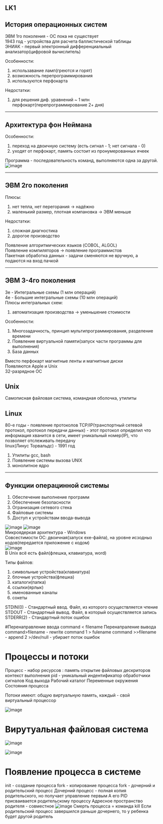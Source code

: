 LK1</br>
---
История операционных систем</br>
---
ЭВМ 1го поколения - ОС пока не существует</br>
1943 год - устройства для расчета баллистической таблицы</br>
ЭНИАК - первый электронный дифференциальный анализатор(цифровой вычислитель)</br>

Особенности:
1. использавание ламп(греются и горят)
2. возможность перепрограммирования
3. используются перфокарта

Недостатки:
1. для решения диф. уравнений ~ 1 млн перфокарт(перепрограммирование 2+ дня)

---
Архитектура фон Неймана
---
Особенности: 
1. переход на двоичную систему (есть сигнал - 1; нет сигнала - 0)
2. уходят от перфокарт, память состоит из пронумерованных ячеек

Программа - последовательность команд, выполняются одна за другой.</br>
![image](https://user-images.githubusercontent.com/97594290/213094682-90d537a3-b02c-47cd-950a-00b22ba40ca6.png)</br>

---
ЭВМ 2го поколения
---

Плюсы: 
1. нет тепла, нет перегорания -> надёжно
2. маленький размер, плотная компановка -> ЭВМ меньше

Недостатки:
1. сложная диагностика
2. дорогое производство

Появление алгоритмических языков (COBOL, ALGOL)</br>
Появление компиляторов -> появление программистов</br>
Пакетная обработка данных - задачи сменяются не вручную, а подаются на вход пачкой</br>

---
ЭВМ 3-4го поколения
---
3е - Интегральные схемы (1 млн операций)</br>
4е - Большие интегральные схемы (10 млн операций)</br>
Плюсы интегральных схем:
1. автоматизация производства -> уменьшение стоимости

Особенности:
1. Многозадачность, принцип мультипрограммирования, разделение времени
2. Появление виртуальной памяти(запуск части программы для выполнения)
3. База данных

Вместо перфокарт магнитные ленты и магнитные диски</br>
Появляются Apple и Unix</br>
32-разрядное ОС


Unix
---
Самописная файловая система, командная оболочка, утилиты

Linux
---
80-е годы - появление протоколов TCP/IP(транспортный сетевой протокол, протокол передачи данных) - этот протокол определил что информация хванится в сети, имеет уникальный номер(IP), что позволяет отслеживать передачу</br>
linux(Линус Торвальдс) - 1991 год</br>
1. Утилиты gcc, bash
2. Появление системы вызова UNIX
3. монолитное ядро

---
Функции операцинной системы
---
1. Обеспечение выполнение программ
2. Обеспечение безопасности
3. Огранизация сетевого стека
4. Файловые системы
5. Доступ к устройствам ввода-вывода

![image](https://user-images.githubusercontent.com/97594290/213100967-bf066bef-c063-4704-bfd2-8b313ffd5b6b.png)
![image](https://user-images.githubusercontent.com/97594290/213101273-91a34d51-f0b5-4173-b116-f254f8c0e2e1.png)</br>
Микроядеркая архитектура - Windows</br>
Совсестимости ОС: двоичная(запуск exe-файла), на уровне исзодныз кодов(передается приложение с кодом)</br>
![image](https://user-images.githubusercontent.com/97594290/213102130-1b30165a-6013-4fb0-ab81-b962c80b99f6.png)</br>
В Unix всё есть файл(флешка, клавиатура, word)

Типы файлов:
1. символьные устройства(клавиатура)
2. блочные устройства(флешка)
3. каталоги(папка)
4. ссылки(ярлык)
5. именованные каналы
6. сокеты



STDIN(0) - Стандартный ввод. Файл, из которого осуществляется чтение 
STDOUT - Стандартный вывод. Файл, в который осуществляется запись 
STDERR(2) - Стандартный поток ошибок


#Перенаправление ввода 
command < filename
Перенапраление вывода 
command>filename - rewrite
command 1 > fulename 
command >>filename - append 
2 >/dev/null - убирает поток ошибок 

# Процессы и потоки 

Процесс - набор ресурсов :
память
открытие файловых дескриторов
контекст выполнения 
pid - уникальный индентификатор 
обработчики сигналов
Код выхода 
Рабочий каталог
Переменные окружения 
Состояния процесса

Потоки имеют: общую виртуальную память, каждый - свой виртуальный процессор

![image](https://user-images.githubusercontent.com/97594420/217463252-94eb6199-11c0-46b4-a12b-f4f13e93fb8b.png)


# Вирутуальная файловая система 

![image](https://user-images.githubusercontent.com/97594420/217465950-0173e940-99f3-4259-85b9-b01f8e2cda73.png)

![image](https://user-images.githubusercontent.com/97594420/217466129-82ca0b1a-0807-4263-8e58-3460cfa49373.png)


# Появление процесса в системе
init - создание процесса
fork - копирование процесса
fork - дочерний и родительский процесс
Дочерний процесс - полная копия родительского, но получает управление первым 
А его PID присваивается родительскому процессу
Адресное пространство родителя - совместное
![image](https://user-images.githubusercontent.com/97594420/217467549-49c14dfa-3b92-4cb9-a0d1-da4016c7e4ea.png)
Смерть процесса = команда kill
Если родительский процесс завершился раньше дочернего, то у ребенка будет другой родитель


